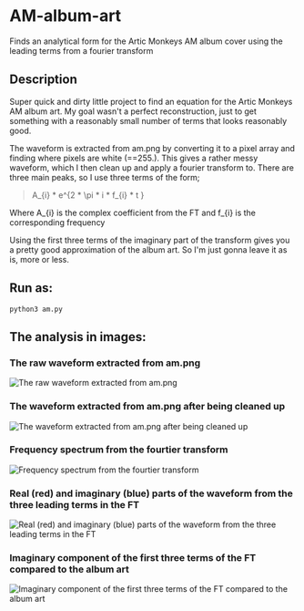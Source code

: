 # AM-album-art
Finds an analytical form for the Artic Monkeys AM album cover using the leading terms from a fourier transform


## Description
Super quick and dirty little project to find an equation for the Artic Monkeys AM album art. My goal wasn't a perfect reconstruction, just to get something with a reasonably small number of terms that looks reasonably good.


The waveform is extracted from am.png by converting it to a pixel array and finding where pixels are white (==255.). This gives a rather messy waveform, which I then clean up and apply a fourier transform to. There are three main peaks, so I use three terms of the form;

>A_{i} * e^{2 * \pi * i * f_{i} * t }

Where A_{i} is the complex coefficient from the FT and f_{i} is the corresponding frequency


Using the first three terms of the imaginary part of the transform gives you a pretty good approximation of the album art. So I'm just gonna leave it as is, more or less.


## Run as:
```
python3 am.py
```


## The analysis in images:

### The raw waveform extracted from am.png
![The raw waveform extracted from am.png](https://imgur.com/rUcnhSF.png)

### The waveform extracted from am.png after being cleaned up
![The waveform extracted from am.png after being cleaned up](https://imgur.com/VDqfYmS.png)

### Frequency spectrum from the fourtier transform
![Frequency spectrum from the fourtier transform](https://imgur.com/mOAqD7o.png)

### Real (red) and imaginary (blue) parts of the waveform from the three leading terms in the FT
![Real (red) and imaginary (blue) parts of the waveform from the three leading terms in the FT](https://imgur.com/knvZGhk.png)

### Imaginary component of the first three terms of the FT compared to the album art
![Imaginary component of the first three terms of the FT compared to the album art](https://imgur.com/BdNaBFR.png)
